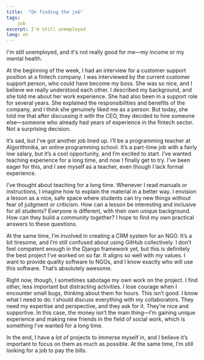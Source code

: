 ```yaml
---
title:  "On finding the job"
tags: 
    job
excerpt: I'm still unemployed
lang: en
---
```

I'm still unemployed, and it's not really good for me—my income or my mental health.

At the beginning of the week, I had an interview for a customer support position at a fintech company. I was interviewed by the current customer support person, who could have become my boss. She was so nice, and I believe we really understood each other. I described my background, and she told me about her work experience. She had also been in a support role for several years. She explained the responsibilities and benefits of the company, and I think she genuinely liked me as a person. But today, she told me that after discussing it with the CEO, they decided to hire someone else—someone who already had years of experience in the fintech sector. Not a surprising decision.

It’s sad, but I’ve got another job lined up. I’ll be a programming teacher at Algorithmika, an online programming school. It’s a part-time job with a fairly low salary, but it’s a cool opportunity, and I’m excited to start. I’ve wanted teaching experience for a long time, and now I finally get to try. I’ve been eager for this, and I see myself as a teacher, even though I lack formal experience.

I’ve thought about teaching for a long time. Whenever I read manuals or instructions, I imagine how to explain the material in a better way. I envision a lesson as a nice, safe space where students can try new things without fear of judgment or criticism. How can a lesson be interesting and inclusive for all students? Everyone is different, with their own unique background. How can they build a community together? I hope to find my own practical answers to these questions.

At the same time, I’m involved in creating a CRM system for an NGO. It’s a bit tiresome, and I’m still confused about using GitHub collectively. I don’t feel competent enough in the Django framework yet, but this is definitely the best project I’ve worked on so far. It aligns so well with my values. I want to provide quality software to NGOs, and I know exactly who will use this software. That’s absolutely awesome.

Right now, though, I sometimes sabotage my own work on the project. I find other, less important but distracting activities. I lose courage when I encounter small bugs, thinking about them for hours. This isn’t good. I know what I need to do: I should discuss everything with my collaborators. They need my expertise and perspective, and they ask for it. They’re nice and supportive. In this case, the money isn’t the main thing—I’m gaining unique experience and making new friends in the field of social work, which is something I’ve wanted for a long time.

In the end, I have a lot of projects to immerse myself in, and I believe it’s important to focus on them as much as possible. At the same time, I’m still looking for a job to pay the bills.